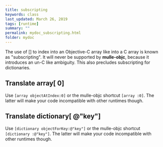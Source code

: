 ```yaml
---
title: subscripting
keywords: class
last_updated: March 26, 2019
tags: [runtime]
summary: ""
permalink: mydoc_subscripting.html
folder: mydoc
---
```


The use of [] to index into an Objective-C array like into a C array is known
as "subscripting". It will never be supported by **mulle-objc**, because it
introduces an un-C like ambiguity. This also precludes subscripting for
dictionaries.

## Translate array[ 0]

Use `[array objectAtIndex:0]` or the mulle-objc shortcut `[array :0]`. The latter
will make your code incompatible with other runtimes though.

## Translate dictionary[ @"key"]

Use `[dictionary objectForKey:@"key"]` or the mulle-objc shortcut `[dictionary :@"key"]`.
The latter will make your code incompatible with other runtimes though.